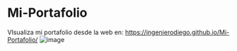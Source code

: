 # Mi-Portafolio
VIsualiza mi portafolio desde la web en: https://ingenierodiego.github.io/Mi-Portafolio/
![image](https://user-images.githubusercontent.com/114308272/227403643-72f09095-e8b6-46b8-9420-a849601d3dfc.png)
